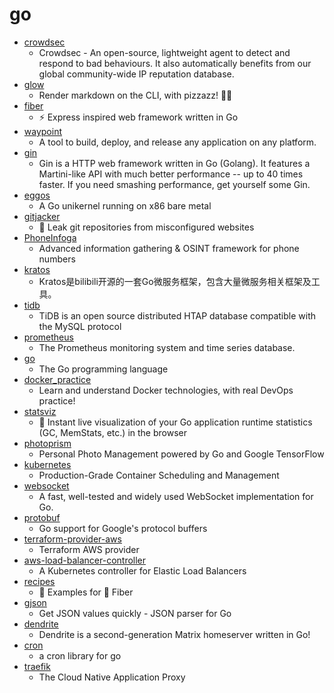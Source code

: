 # go
- [crowdsec](https://github.com/crowdsecurity/crowdsec)
  - Crowdsec - An open-source, lightweight agent to detect and respond to bad behaviours. It also automatically benefits from our global community-wide IP reputation database.
- [glow](https://github.com/charmbracelet/glow)
  - Render markdown on the CLI, with pizzazz! 💅🏻
- [fiber](https://github.com/gofiber/fiber)
  - ⚡️ Express inspired web framework written in Go
- [waypoint](https://github.com/hashicorp/waypoint)
  - A tool to build, deploy, and release any application on any platform.
- [gin](https://github.com/gin-gonic/gin)
  - Gin is a HTTP web framework written in Go (Golang). It features a Martini-like API with much better performance -- up to 40 times faster. If you need smashing performance, get yourself some Gin.
- [eggos](https://github.com/icexin/eggos)
  - A Go unikernel running on x86 bare metal
- [gitjacker](https://github.com/liamg/gitjacker)
  - 🔪  Leak git repositories from misconfigured websites
- [PhoneInfoga](https://github.com/sundowndev/PhoneInfoga)
  - Advanced information gathering & OSINT framework for phone numbers
- [kratos](https://github.com/go-kratos/kratos)
  - Kratos是bilibili开源的一套Go微服务框架，包含大量微服务相关框架及工具。
- [tidb](https://github.com/pingcap/tidb)
  - TiDB is an open source distributed HTAP database compatible with the MySQL protocol
- [prometheus](https://github.com/prometheus/prometheus)
  - The Prometheus monitoring system and time series database.
- [go](https://github.com/golang/go)
  - The Go programming language
- [docker_practice](https://github.com/yeasy/docker_practice)
  - Learn and understand Docker technologies, with real DevOps practice!
- [statsviz](https://github.com/arl/statsviz)
  - 🚀 Instant live visualization of your Go application runtime statistics (GC, MemStats, etc.) in the browser
- [photoprism](https://github.com/photoprism/photoprism)
  - Personal Photo Management powered by Go and Google TensorFlow
- [kubernetes](https://github.com/kubernetes/kubernetes)
  - Production-Grade Container Scheduling and Management
- [websocket](https://github.com/gorilla/websocket)
  - A fast, well-tested and widely used WebSocket implementation for Go.
- [protobuf](https://github.com/golang/protobuf)
  - Go support for Google's protocol buffers
- [terraform-provider-aws](https://github.com/terraform-providers/terraform-provider-aws)
  - Terraform AWS provider
- [aws-load-balancer-controller](https://github.com/kubernetes-sigs/aws-load-balancer-controller)
  - A Kubernetes controller for Elastic Load Balancers
- [recipes](https://github.com/gofiber/recipes)
  - 📁 Examples for 🚀 Fiber
- [gjson](https://github.com/tidwall/gjson)
  - Get JSON values quickly - JSON parser for Go
- [dendrite](https://github.com/matrix-org/dendrite)
  - Dendrite is a second-generation Matrix homeserver written in Go!
- [cron](https://github.com/robfig/cron)
  - a cron library for go
- [traefik](https://github.com/traefik/traefik)
  - The Cloud Native Application Proxy

